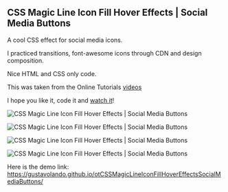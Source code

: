 ## CSS Magic Line Icon Fill Hover Effects | Social Media Buttons

A cool CSS effect for social media icons.

I practiced transitions, font-awesome icons through CDN and design composition.

Nice HTML and CSS only code.

This was taken from the Online Tutorials [videos](https://www.youtube.com/watch?v=zB07dcKX9FA)

I hope you like it, code it and [watch it](https://gustavolando.github.io/otCSSMagicLineIconFillHoverEffectsSocialMediaButtons/)!

![CSS Magic Line Icon Fill Hover Effects | Social Media Buttons](https://gustavolando.github.io/otCSSMagicLineIconFillHoverEffectsSocialMediaButtons/CSS%20Magic%20Line%20Icon%20Fill%20Hover%20Effects%20-%20Social%20Media%20Buttons%201.png)

![CSS Magic Line Icon Fill Hover Effects | Social Media Buttons](https://gustavolando.github.io/otCSSMagicLineIconFillHoverEffectsSocialMediaButtons/CSS%20Magic%20Line%20Icon%20Fill%20Hover%20Effects%20-%20Social%20Media%20Buttons%202.png)

![CSS Magic Line Icon Fill Hover Effects | Social Media Buttons](https://gustavolando.github.io/otCSSMagicLineIconFillHoverEffectsSocialMediaButtons/CSS%20Magic%20Line%20Icon%20Fill%20Hover%20Effects%20-%20Social%20Media%20Buttons%203.png)

![CSS Magic Line Icon Fill Hover Effects | Social Media Buttons](https://gustavolando.github.io/otCSSMagicLineIconFillHoverEffectsSocialMediaButtons/CSS%20Magic%20Line%20Icon%20Fill%20Hover%20Effects%20-%20Social%20Media%20Buttons%204.png)

Here is the demo link:  https://gustavolando.github.io/otCSSMagicLineIconFillHoverEffectsSocialMediaButtons/
